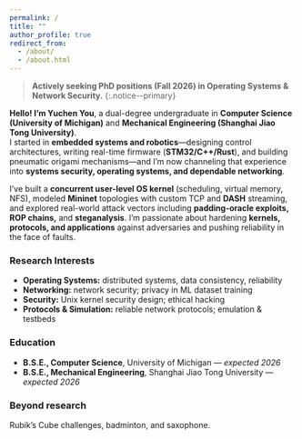 ```yaml
---
permalink: /
title: ""
author_profile: true
redirect_from: 
  - /about/
  - /about.html
---
```


> **Actively seeking PhD positions (Fall 2026) in Operating Systems & Network Security.**
{:.notice--primary}

**Hello! I’m Yuchen You**, a dual-degree undergraduate in **Computer Science (University of Michigan)** and **Mechanical Engineering (Shanghai Jiao Tong University)**.  
I started in **embedded systems and robotics**—designing control architectures, writing real-time firmware (**STM32/C++/Rust**), and building pneumatic origami mechanisms—and I’m now channeling that experience into **systems security, operating systems, and dependable networking**.

I’ve built a **concurrent user-level OS kernel** (scheduling, virtual memory, NFS), modeled **Mininet** topologies with custom TCP and **DASH** streaming, and explored real-world attack vectors including **padding-oracle exploits, ROP chains,** and **steganalysis**. I’m passionate about hardening **kernels, protocols, and applications** against adversaries and pushing reliability in the face of faults.

### Research Interests
- **Operating Systems:** distributed systems, data consistency, reliability  
- **Networking:** network security; privacy in ML dataset training  
- **Security:** Unix kernel security design; ethical hacking  
- **Protocols & Simulation:** reliable network protocols; emulation & testbeds

### Education
- **B.S.E., Computer Science**, University of Michigan — *expected 2026*  
- **B.S.E., Mechanical Engineering**, Shanghai Jiao Tong University — *expected 2026*

### Beyond research
Rubik’s Cube challenges, badminton, and saxophone.